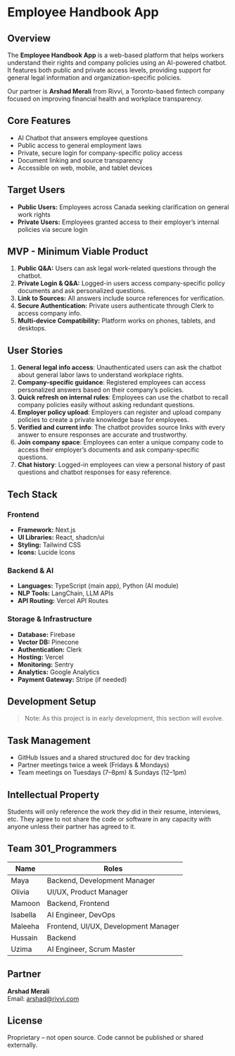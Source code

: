 # Employee Handbook App

## Overview 

The **Employee Handbook App** is a web-based platform that helps workers understand their rights and company policies using an AI-powered chatbot. It features both public and private access levels, providing support for general legal information and organization-specific policies. 

Our partner is **Arshad Merali** from Rivvi, a Toronto-based fintech company focused on improving financial health and workplace transparency.

## Core Features

- AI Chatbot that answers employee questions
- Public access to general employment laws
- Private, secure login for company-specific policy access
- Document linking and source transparency
- Accessible on web, mobile, and tablet devices

## Target Users

- **Public Users:** Employees across Canada seeking clarification on general work rights
- **Private Users:** Employees granted access to their employer’s internal policies via secure login

## MVP - Minimum Viable Product

1. **Public Q&A:** Users can ask legal work-related questions through the chatbot.
2. **Private Login & Q&A:** Logged-in users access company-specific policy documents and ask personalized questions.
3. **Link to Sources:** All answers include source references for verification.
4. **Secure Authentication:** Private users authenticate through Clerk to access company info.
5. **Multi-device Compatibility:** Platform works on phones, tablets, and desktops.

## User Stories

1. **General legal info access**: Unauthenticated users can ask the chatbot about general labor laws to understand workplace rights.
2. **Company-specific guidance**: Registered employees can access personalized answers based on their company’s policies.
3. **Quick refresh on internal rules**: Employees can use the chatbot to recall company policies easily without asking redundant questions.
4. **Employer policy upload**: Employers can register and upload company policies to create a private knowledge base for employees.
5. **Verified and current info**: The chatbot provides source links with every answer to ensure responses are accurate and trustworthy.
6. **Join company space**: Employees can enter a unique company code to access their employer’s documents and ask company-specific questions.
7. **Chat history**: Logged-in employees can view a personal history of past questions and chatbot responses for easy reference.

## Tech Stack

### Frontend
- **Framework:** Next.js
- **UI Libraries:** React, shadcn/ui
- **Styling:** Tailwind CSS
- **Icons:** Lucide Icons

### Backend & AI
- **Languages:** TypeScript (main app), Python (AI module)
- **NLP Tools:** LangChain, LLM APIs
- **API Routing:** Vercel API Routes

### Storage & Infrastructure
- **Database:** Firebase
- **Vector DB:** Pinecone
- **Authentication:** Clerk
- **Hosting:** Vercel
- **Monitoring:** Sentry
- **Analytics:** Google Analytics
- **Payment Gateway:** Stripe (if needed)

## Development Setup

> Note: As this project is in early development, this section will evolve.


## Task Management

- GitHub Issues and a shared structured doc for dev tracking
- Partner meetings twice a week (Fridays & Mondays)
- Team meetings on Tuesdays (7–8pm) & Sundays (12–1pm)

## Intellectual Property

Students will only reference the work they did in their resume, interviews, etc. They agree to not share the code or software in any capacity with anyone unless their partner has agreed to it.

## Team 301_Programmers 

| Name         | Roles                                |
|--------------|--------------------------------------|
| Maya         | Backend, Development Manager         |
| Olivia       | UI/UX, Product Manager               |
| Mamoon       | Backend, Frontend                    |
| Isabella     | AI Engineer, DevOps                  |
| Maleeha      | Frontend, UI/UX, Development Manager |
| Hussain      | Backend                              |
| Uzima        | AI Engineer, Scrum Master            |

## Partner

**Arshad Merali**  
Email: arshad@rivvi.com

## License

Proprietary – not open source. Code cannot be published or shared externally.
